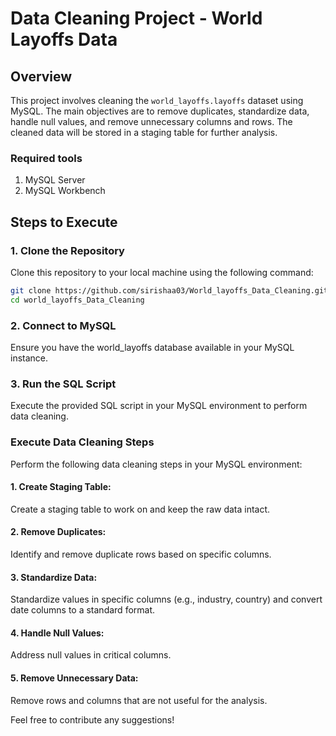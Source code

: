 # Data Cleaning Project - World Layoffs Data

## Overview
This project involves cleaning the `world_layoffs.layoffs` dataset using MySQL. The main objectives are to remove duplicates, standardize data, handle null values, and remove unnecessary columns and rows. The cleaned data will be stored in a staging table for further analysis.

### Required tools
1. MySQL Server
2. MySQL Workbench
   
## Steps to Execute

### 1. Clone the Repository
Clone this repository to your local machine using the following command:
```sh
git clone https://github.com/sirishaa03/World_layoffs_Data_Cleaning.git
cd world_layoffs_Data_Cleaning
```

### 2. Connect to MySQL
Ensure you have the world_layoffs database available in your MySQL instance.

### 3. Run the SQL Script
Execute the provided SQL script in your MySQL environment to perform data cleaning.

### Execute Data Cleaning Steps

 Perform the following data cleaning steps in your MySQL environment:

#### 1. Create Staging Table: 
Create a staging table to work on and keep the raw data intact.
#### 2. Remove Duplicates: 
Identify and remove duplicate rows based on specific columns.
#### 3. Standardize Data: 
Standardize values in specific columns (e.g., industry, country) and convert date columns to a standard format.
#### 4. Handle Null Values: 
Address null values in critical columns.
#### 5. Remove Unnecessary Data: 
Remove rows and columns that are not useful for the analysis.

Feel free to contribute any suggestions!

